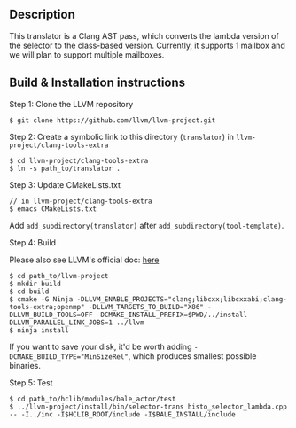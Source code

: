 ## Description
This translator is a Clang AST pass, which converts the lambda version of the selector to the class-based version. Currently, it supports 1 mailbox and we will plan to support multiple mailboxes.

## Build & Installation instructions

Step 1: Clone the LLVM repository

```
$ git clone https://github.com/llvm/llvm-project.git
```

Step 2: Create a symbolic link to this directory (`translator`) in `llvm-project/clang-tools-extra`
```
$ cd llvm-project/clang-tools-extra
$ ln -s path_to/translator .
```

Step 3: Update CMakeLists.txt 
```
// in llvm-project/clang-tools-extra
$ emacs CMakeLists.txt
```

Add `add_subdirectory(translator)` after `add_subdirectory(tool-template)`.

Step 4: Build 

Please also see LLVM's official doc: [here](https://llvm.org/docs/GettingStarted.html)

```
$ cd path_to/llvm-project
$ mkdir build
$ cd build
$ cmake -G Ninja -DLLVM_ENABLE_PROJECTS="clang;libcxx;libcxxabi;clang-tools-extra;openmp" -DLLVM_TARGETS_TO_BUILD="X86" -DLLVM_BUILD_TOOLS=OFF -DCMAKE_INSTALL_PREFIX=$PWD/../install -DLLVM_PARALLEL_LINK_JOBS=1 ../llvm
$ ninja install
```

If you want to save your disk, it'd be worth adding `-DCMAKE_BUILD_TYPE="MinSizeRel"`, which produces smallest possible binaries.

Step 5: Test
```
$ cd path_to/hclib/modules/bale_actor/test
$ ../llvm-project/install/bin/selector-trans histo_selector_lambda.cpp -- -I../inc -I$HCLIB_ROOT/include -I$BALE_INSTALL/include
```
